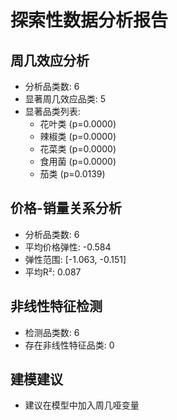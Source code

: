 # 探索性数据分析报告

## 周几效应分析
- 分析品类数: 6
- 显著周几效应品类: 5
- 显著品类列表:
  - 花叶类 (p=0.0000)
  - 辣椒类 (p=0.0000)
  - 花菜类 (p=0.0000)
  - 食用菌 (p=0.0000)
  - 茄类 (p=0.0139)

## 价格-销量关系分析
- 分析品类数: 6
- 平均价格弹性: -0.584
- 弹性范围: [-1.063, -0.151]
- 平均R²: 0.087

## 非线性特征检测
- 检测品类数: 6
- 存在非线性特征品类: 0

## 建模建议
- 建议在模型中加入周几哑变量
